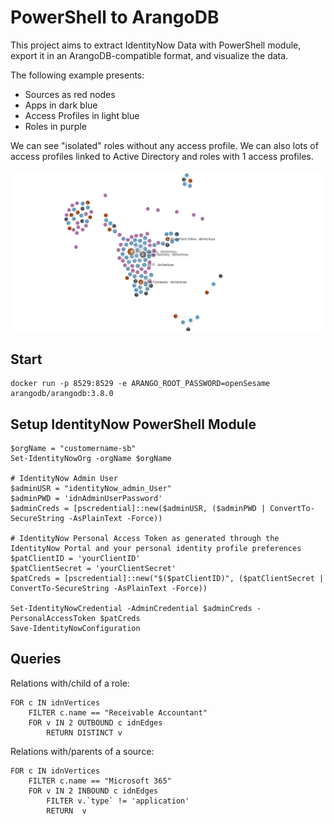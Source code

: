 # PowerShell to ArangoDB

This project aims to extract IdentityNow Data with PowerShell module, 
export it in an ArangoDB-compatible format, and visualize the data.

The following example presents:

* Sources as red nodes
* Apps in dark blue
* Access Profiles in light blue
* Roles in purple

We can see "isolated" roles without any access profile.
We can also lots of access profiles linked to Active Directory and roles with 1 access profiles.

![Graph](assets/graph.png "Example of graph produced by Arangodb")


## Start

    docker run -p 8529:8529 -e ARANGO_ROOT_PASSWORD=openSesame arangodb/arangodb:3.8.0

## Setup IdentityNow PowerShell Module


    $orgName = "customername-sb"
    Set-IdentityNowOrg -orgName $orgName

    # IdentityNow Admin User
    $adminUSR = "identityNow_admin_User"
    $adminPWD = 'idnAdminUserPassword'
    $adminCreds = [pscredential]::new($adminUSR, ($adminPWD | ConvertTo-SecureString -AsPlainText -Force))

    # IdentityNow Personal Access Token as generated through the IdentityNow Portal and your personal identity profile preferences
    $patClientID = 'yourClientID'
    $patClientSecret = 'yourClientSecret'
    $patCreds = [pscredential]::new("$($patClientID)", ($patClientSecret | ConvertTo-SecureString -AsPlainText -Force))

    Set-IdentityNowCredential -AdminCredential $adminCreds -PersonalAccessToken $patCreds
    Save-IdentityNowConfiguration

## Queries

Relations with/child of a role:

    FOR c IN idnVertices
        FILTER c.name == "Receivable Accountant"
        FOR v IN 2 OUTBOUND c idnEdges
            RETURN DISTINCT v

Relations with/parents of a source:

    FOR c IN idnVertices
        FILTER c.name == "Microsoft 365"
        FOR v IN 2 INBOUND c idnEdges
            FILTER v.`type` != 'application'
            RETURN  v